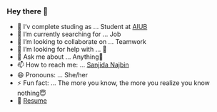 ### Hey there 👋


- 🔭 I’v complete studing as ... Student at [AIUB](https://www.aiub.edu/)
- 🌱 I’m currently searching for ... Job
- 👯 I’m looking to collaborate on ... Teamwork
- 🤔 I’m looking for help with ... 🤞	
- 💬 Ask me about ... Anything🙈
- 📫 How to reach me: ... [Sanjida Najbin](https://www.linkedin.com/in/sanjida-najbin-a4896b17a?lipi=urn%3Ali%3Apage%3Ad_flagship3_profile_view_base_contact_details%3By20DyuqxQ3y6hr76ICNAKg%3D%3D)
- 😄 Pronouns: ... She/her
- ⚡ Fun fact: ... The more you know, the more you realize you know nothing😇
- 📝 [Resume](https://drive.google.com/file/d/1DDPXzbTcXVh7m34KZykicxfpDc2lPH_n/view?usp=drivesdk)
